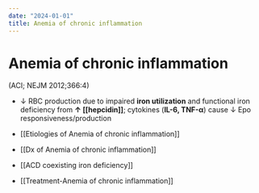 ```yaml
---
date: "2024-01-01"
title: Anemia of chronic inflammation
---
```


# Anemia of chronic inflammation

(ACI; NEJM 2012;366:4)

* ↓ RBC production due to impaired **iron utilization** and functional iron deficiency from **↑ [[hepcidin]]**; cytokines (**IL-6, TNF-α**) cause ↓ Epo responsiveness/production

* [[Etiologies of Anemia of chronic inflammation]]

* [[Dx of Anemia of chronic inflammation]]

* [[ACD coexisting iron deficiency]]

* [[Treatment-Anemia of chronic inflammation]]


